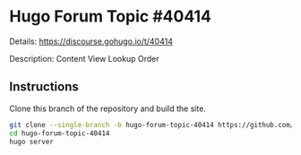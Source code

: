 # Hugo Forum Topic #40414

Details: <https://discourse.gohugo.io/t/40414>

Description: Content View Lookup Order

## Instructions

Clone this branch of the repository and build the site.

```bash
git clone --single-branch -b hugo-forum-topic-40414 https://github.com/jmooring/hugo-testing hugo-forum-topic-40414
cd hugo-forum-topic-40414
hugo server
```
